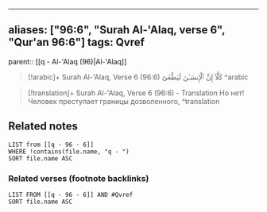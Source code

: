 
---
aliases: ["96:6", "Surah Al-'Alaq, verse 6", "Qur'an 96:6"]
tags: Qvref
---

parent:: [[q - Al-'Alaq (96)|Al-'Alaq]]

> [!arabic]+ Surah Al-'Alaq, Verse 6 (96:6)
> <span class="quran-arabic">كَلَّآ إِنَّ ٱلْإِنسَـٰنَ لَيَطْغَىٰٓ</span>
^arabic

> [!translation]+ Surah Al-'Alaq, Verse 6 (96:6) - Translation
> Но нет! Человек преступает границы дозволенного,
^translation



## Related notes
```dataview
LIST from [[q - 96 - 6]]
WHERE !contains(file.name, "q - ")
SORT file.name ASC
```

### Related verses (footnote backlinks)
```dataview
LIST FROM [[q - 96 - 6]] AND #Qvref
SORT file.name ASC
```

